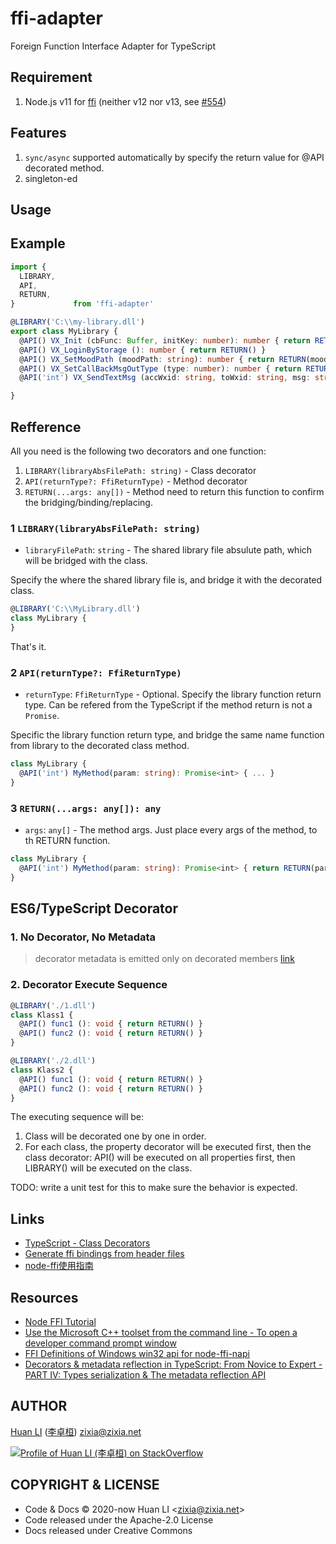 # ffi-adapter

Foreign Function Interface Adapter for TypeScript

## Requirement

1. Node.js v11 for [ffi](https://github.com/node-ffi) (neither v12 nor v13, see [#554](https://github.com/node-ffi/node-ffi/issues/554))

## Features

1. `sync/async` supported automatically by specify the return value for @API decorated method.
1. singleton-ed

## Usage

## Example

```ts
import {
  LIBRARY,
  API,
  RETURN,
}             from 'ffi-adapter'

@LIBRARY('C:\\my-library.dll')
export class MyLibrary {
  @API() VX_Init (cbFunc: Buffer, initKey: number): number { return RETURN(cbFunc, initKey) }
  @API() VX_LoginByStorage (): number { return RETURN() }
  @API() VX_SetMoodPath (moodPath: string): number { return RETURN(moodPath) }
  @API() VX_SetCallBackMsgOutType (type: number): number { return RETURN(type) }
  @API('int') VX_SendTextMsg (accWxid: string, toWxid: string, msg: string): Promise<number> { return RETURN(accWxid, toWxid, msg) }

}

```

## Refference

All you need is the following two decorators and one function:

1. `LIBRARY(libraryAbsFilePath: string)` - Class decorator
1. `API(returnType?: FfiReturnType)` - Method decorator
1. `RETURN(...args: any[])` - Method need to return this function to confirm the bridging/binding/replacing.

### 1 `LIBRARY(libraryAbsFilePath: string)`

- `libraryFilePath`: `string` - The shared library file absulute path, which will be bridged with the class.

Specify the where the shared library file is, and bridge it with the decorated class.

```ts
@LIBRARY('C:\\MyLibrary.dll')
class MyLibrary {
}
```

That's it.

### 2 `API(returnType?: FfiReturnType)`

- `returnType`: `FfiReturnType` - Optional. Specify the library function return type. Can be refered from the TypeScript if the method return is not a `Promise`.

Specific the library function return type, and bridge the same name function from library to the decorated class method.

```ts
class MyLibrary {
  @API('int') MyMethod(param: string): Promise<int> { ... }
}
```

### 3 `RETURN(...args: any[]): any`

- `args`: `any[]` - The method args. Just place every args of the method, to th RETURN function.

```ts
class MyLibrary {
  @API('int') MyMethod(param: string): Promise<int> { return RETURN(param) }
}
```

## ES6/TypeScript Decorator

### 1. No Decorator, No Metadata

> decorator metadata is emitted only on decorated members [link](https://stackoverflow.com/a/51493888/1123955)

### 2. Decorator Execute Sequence

```ts
@LIBRARY('./1.dll')
class Klass1 {
  @API() func1 (): void { return RETURN() }
  @API() func2 (): void { return RETURN() }
}

@LIBRARY('./2.dll')
class Klass2 {
  @API() func1 (): void { return RETURN() }
  @API() func2 (): void { return RETURN() }
}
```

The executing sequence will be:

1. Class will be decorated one by one in order.
1. For each class, the property decorator will be executed first, then the class decorator: API() will be executed on all properties first, then LIBRARY() will be executed on the class.

TODO: write a unit test for this to make sure the behavior is expected.

## Links

- [TypeScript - Class Decorators](https://www.typescriptlang.org/docs/handbook/decorators.html#class-decorators)
- [Generate ffi bindings from header files](https://github.com/tjfontaine/node-ffi-generate)
- [node-ffi使用指南](https://juejin.im/post/5b58038d5188251b186bc902)

## Resources

- [Node FFI Tutorial](https://github.com/node-ffi/node-ffi/wiki/Node-FFI-Tutorial)
- [Use the Microsoft C++ toolset from the command line - To open a developer command prompt window](https://docs.microsoft.com/en-us/cpp/build/building-on-the-command-line?view=vs-2019#developer_command_prompt_shortcuts)
- [FFI Definitions of Windows win32 api for node-ffi-napi](https://github.com/waitingsong/node-win32-api)
- [Decorators & metadata reflection in TypeScript: From Novice to Expert - PART IV: Types serialization & The metadata reflection API](http://blog.wolksoftware.com/decorators-metadata-reflection-in-typescript-from-novice-to-expert-part-4)

## AUTHOR

[Huan LI](https://github.com/huan) ([李卓桓](http://linkedin.com/in/zixia)) zixia@zixia.net

[![Profile of Huan LI (李卓桓) on StackOverflow](https://stackexchange.com/users/flair/265499.png)](https://stackexchange.com/users/265499)

## COPYRIGHT & LICENSE

- Code & Docs © 2020-now Huan LI \<zixia@zixia.net\>
- Code released under the Apache-2.0 License
- Docs released under Creative Commons
